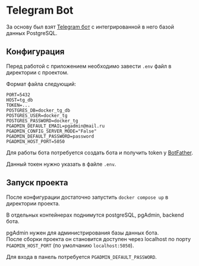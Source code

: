 # Telegram Bot
За основу был взят [Telegram бот](https://github.com/Artrazr/TelegramBot-PostgreSQL.git) с интегрированной в него базой данных PostgreSQL.

## Конфигурация
Перед работой с приложением необходимо завести ```.env``` файл в директории с проектом. 

Формат файла следующий:
```
PORT=5432
HOST=tg_db
TOKEN=...
POSTGRES_DB=docker_tg_db
POSTGRES_USER=docker_tg
POSTGRES_PASSWORD=docker_tg
PGADMIN_DEFAULT_EMAIL=pgadmin@mail.ru
PGADMIN_CONFIG_SERVER_MODE="False"
PGADMIN_DEFAULT_PASSWORD=password
PGADMIN_HOST_PORT=5050
```
Для работы бота потребуется создать бота и получить token у [BotFather](https://telegram.me/BotFather). 

Данный токен нужно указать в файле ```.env```.

## Запуск проекта
После конфигурации достаточно запустить ```docker compose up``` в директории проекта.

В отдельных контейнерах поднимутся postgreSQL, pgAdmin, backend бота.

pgAdmin нужен для администрирования базы данных бота.  
После сборки проекта он становится доступен через localhost по порту ```PGADMIN_HOST_PORT```
(по умолчанию ```localhost:5050```).

Для входа в панель потребуется ```PGADMIN_DEFAULT_PASSWORD```.
